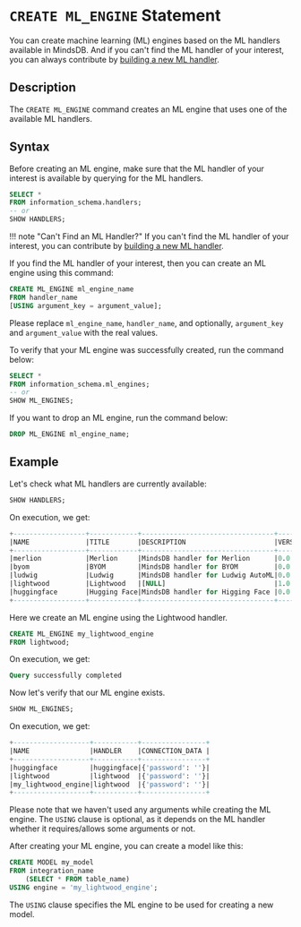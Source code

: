 # `CREATE ML_ENGINE` Statement

You can create machine learning (ML) engines based on the ML handlers available in MindsDB. And if you can't find the ML handler of your interest, you can always contribute by [building a new ML handler](/contribute/ml_handlers/).

## Description

The `CREATE ML_ENGINE` command creates an ML engine that uses one of the available ML handlers.

## Syntax

Before creating an ML engine, make sure that the ML handler of your interest is available by querying for the ML handlers.

```sql
SELECT *
FROM information_schema.handlers;
-- or 
SHOW HANDLERS;
```

!!! note "Can't Find an ML Handler?"
    If you can't find the ML handler of your interest, you can contribute by [building a new ML handler](/contribute/ml_handlers/).

If you find the ML handler of your interest, then you can create an ML engine using this command:

```sql
CREATE ML_ENGINE ml_engine_name
FROM handler_name
[USING argument_key = argument_value];
```

Please replace `ml_engine_name`, `handler_name`, and optionally, `argument_key` and `argument_value` with the real values.

To verify that your ML engine was successfully created, run the command below:

```sql
SELECT *
FROM information_schema.ml_engines;
-- or 
SHOW ML_ENGINES;
```

If you want to drop an ML engine, run the command below:

```sql
DROP ML_ENGINE ml_engine_name;
```

## Example

Let's check what ML handlers are currently available:

```sql
SHOW HANDLERS;
```

On execution, we get:

```sql
+------------------+------------+---------------------------------+-------+------------------------------------------------------------------------------+---------------+----------------------+------+
|NAME              |TITLE       |DESCRIPTION                      |VERSION|CONNECTION_ARGS                                                               |IMPORT_SUCCESS |IMPORT_ERROR          |FIELD8|
+------------------+------------+---------------------------------+-------+------------------------------------------------------------------------------+---------------+----------------------+------+
|merlion           |Merlion     |MindsDB handler for Merlion      |0.0.1  |[NULL]                                                                        |true           |[NULL]                |      |
|byom              |BYOM        |MindsDB handler for BYOM         |0.0.1  |{'model_code': {'type': 'path', 'description': 'The path name to model code'}}|true           |[NULL]                |      |
|ludwig            |Ludwig      |MindsDB handler for Ludwig AutoML|0.0.2  |[NULL]                                                                        |false          |No module named 'dask'|      |
|lightwood         |Lightwood   |[NULL]                           |1.0.0  |[NULL]                                                                        |true           |[NULL]                |      |
|huggingface       |Hugging Face|MindsDB handler for Higging Face |0.0.1  |[NULL]                                                                        |true           |[NULL]                |      |
+------------------+------------+---------------------------------+-------+------------------------------------------------------------------------------+---------------+----------------------+------+
```

Here we create an ML engine using the Lightwood handler.

```sql
CREATE ML_ENGINE my_lightwood_engine
FROM lightwood;
```

On execution, we get:

```sql
Query successfully completed
```

Now let's verify that our ML engine exists.

```sql
SHOW ML_ENGINES;
```

On execution, we get:

```sql
+-------------------+-----------+----------------+
|NAME               |HANDLER    |CONNECTION_DATA |
+-------------------+-----------+----------------+
|huggingface        |huggingface|{'password': ''}|
|lightwood          |lightwood  |{'password': ''}|
|my_lightwood_engine|lightwood  |{'password': ''}|
+-------------------+-----------+----------------+
```

Please note that we haven't used any arguments while creating the ML engine. The `USING` clause is optional, as it depends on the ML handler whether it requires/allows some arguments or not.

After creating your ML engine, you can create a model like this:

```sql
CREATE MODEL my_model
FROM integration_name
    (SELECT * FROM table_name)
USING engine = 'my_lightwood_engine';
```

The `USING` clause specifies the ML engine to be used for creating a new model.

